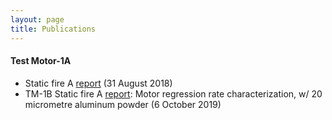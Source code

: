 ```yaml
--- 
layout: page
title: Publications
---
```


#### Test Motor-1A
- Static fire A [report](_texts/TM-1A-report-1.pdf) (31 August 2018)
- TM-1B Static fire A [report](_texts/David's-EE.pdf): Motor regression rate characterization, w/ 20 micrometre aluminum powder (6 October 2019)
